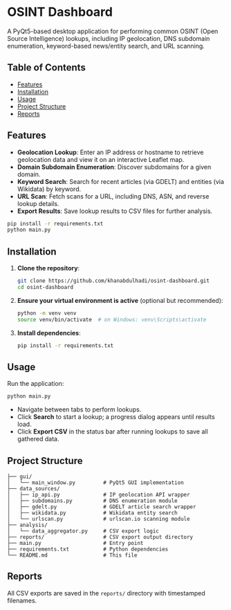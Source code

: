 # OSINT Dashboard

A PyQt5-based desktop application for performing common OSINT (Open Source Intelligence) lookups, including IP geolocation, DNS subdomain enumeration, keyword-based news/entity search, and URL scanning.

## Table of Contents
- [Features](#features)
- [Installation](#installation)
- [Usage](#usage)
- [Project Structure](#project-structure)
- [Reports](#reports)

## Features

- **Geolocation Lookup**: Enter an IP address or hostname to retrieve geolocation data and view it on an interactive Leaflet map.
- **Domain Subdomain Enumeration**: Discover subdomains for a given domain.
- **Keyword Search**: Search for recent articles (via GDELT) and entities (via Wikidata) by keyword.
- **URL Scan**: Fetch scans for a URL, including DNS, ASN, and reverse lookup details.
- **Export Results**: Save lookup results to CSV files for further analysis.


```bash
pip install -r requirements.txt
python main.py
```

## Installation

1. **Clone the repository**:
   ```bash
   git clone https://github.com/khanabdulhadi/osint-dashboard.git
   cd osint-dashboard
   ```
2. **Ensure your virtual environment is active** (optional but recommended):
   ```bash
   python -m venv venv
   source venv/bin/activate  # on Windows: venv\Scripts\activate
   ```
3. **Install dependencies**:
   ```bash
   pip install -r requirements.txt
   ```

## Usage

Run the application:

```bash
python main.py
```

- Navigate between tabs to perform lookups.
- Click **Search** to start a lookup; a progress dialog appears until results load.
- Click **Export CSV** in the status bar after running lookups to save all gathered data.

## Project Structure

```
├── gui/
│   └── main_window.py         # PyQt5 GUI implementation
├── data_sources/
│   ├── ip_api.py              # IP geolocation API wrapper
│   ├── subdomains.py          # DNS enumeration module
│   ├── gdelt.py               # GDELT article search wrapper
│   ├── wikidata.py            # Wikidata entity search
│   └── urlscan.py             # urlscan.io scanning module
├── analysis/
│   └── data_aggregator.py     # CSV export logic
├── reports/                   # CSV export output directory
├── main.py                    # Entry point
├── requirements.txt           # Python dependencies
└── README.md                  # This file
```

## Reports
All CSV exports are saved in the `reports/` directory with timestamped filenames.
